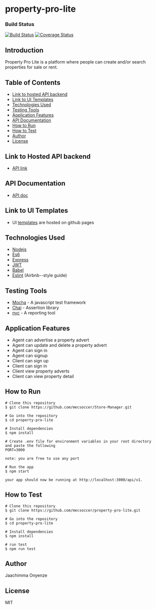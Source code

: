 # property-pro-lite


### Build Status

[![Build Status](https://travis-ci.com/mecsoccer/property-pro-lite.svg?branch=develop)](https://travis-ci.com/mecsoccer/property-pro-lite)
[![Coverage Status](https://coveralls.io/repos/github/mecsoccer/property-pro-lite/badge.svg?branch=develop)](https://coveralls.io/github/mecsoccer/property-pro-lite?branch=develop)


## Introduction
Property Pro Lite is a platform where people can create and/or search properties for sale or rent.

## Table of Contents

* [Link to hosted API backend](#Link-to-hosted-api-backend)
* [Link to UI Templates](#link-to-ui-templates)
* [Technologies Used](#technologies-used)
* [Testing Tools](#testing-tools)
* [Application Features](#application-features)
* [API Documentation](#api-documentation)
* [How to Run](#how-to-run)
* [How to Test](#how-to-test)
* [Author](#author)
* [License](#license) 


## Link to Hosted API backend

* [API link](https://serene-acadia-52622.herokuapp.com/api/v1)

## API Documentation

* [API doc](https://serene-acadia-52622.herokuapp.com/api-docs)


## Link to UI Templates

* UI [templates](https://mecsoccer.github.io/property-pro-lite/) are hosted on github pages


## Technologies Used

* [Nodejs](https://nodejs.org/en/)
* [Es6](https://es6.io/)
* [Express](https://expressjs.com)
* [JWT](https://www.npmjs.com/package/jsonwebtoken)
* [Babel](https://babeljs.io)
* [Eslint](https://eslint.org) (Airbnb--style guide)


## Testing Tools

* [Mocha](https://mochajs.org) - A javascript test framework
* [Chai](https://www.chaijs.com) - Assertion library
* [nyc](https://www.npmjs.com/package/nyc) - A reporting tool


## Application Features

* Agent can advertise a property advert
* Agent can update and delete a property advert
* Agent can sign in
* Agent can signup
* Client can sign up
* Client can sign in
* Client view property adverts
* Client can view property detail


## How to Run

```
# Clone this repository
$ git clone https://github.com/mecsoccer/Store-Manager.git

# Go into the repository
$ cd property-pro-lite

# Install dependencies
$ npm install

# Create .env file for environment variables in your root directory and paste the following
PORT=3000

note: you are free to use any port

# Run the app
$ npm start

your app should now be running at http://localhost:3000/api/v1.
```


## How to Test

```
# Clone this repository
$ git clone https://github.com/mecsoccer/property-pro-lite.git

# Go into the repository
$ cd property-pro-lite

# Install dependencies
$ npm install

# run test
$ npm run test
```


## Author
Jaachimma Onyenze


## License
MIT
